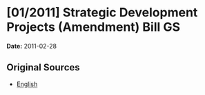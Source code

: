 # [01/2011] Strategic Development Projects (Amendment) Bill GS

**Date:** 2011-02-28

## Original Sources

- [English](https://documents.gov.lk/view/bills/2011/2/01-2011_E.pdf)
